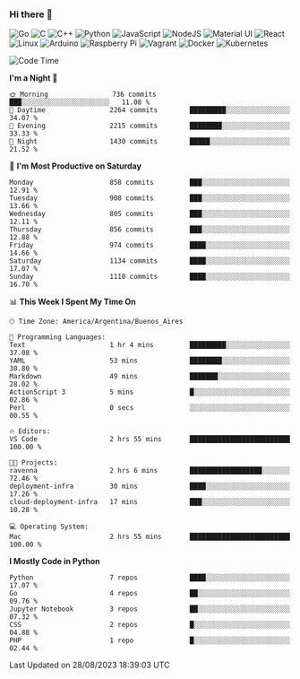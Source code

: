 ### Hi there 👋

![Go](https://img.shields.io/badge/go-%2300ADD8.svg?style=for-the-badge&logo=go&logoColor=white)
![C](https://img.shields.io/badge/c-%2300599C.svg?style=for-the-badge&logo=c&logoColor=white)
![C++](https://img.shields.io/badge/c++-%2300599C.svg?style=for-the-badge&logo=c%2B%2B&logoColor=white)
![Python](https://img.shields.io/badge/python-3670A0?style=for-the-badge&logo=python&logoColor=ffdd54)
![JavaScript](https://img.shields.io/badge/javascript-%23323330.svg?style=for-the-badge&logo=javascript&logoColor=%23F7DF1E)
![NodeJS](https://img.shields.io/badge/node.js-6DA55F?style=for-the-badge&logo=node.js&logoColor=white)
![Material UI](https://img.shields.io/badge/materialui-%230081CB.svg?style=for-the-badge&logo=material-ui&logoColor=white)
![React](https://img.shields.io/badge/react-%2320232a.svg?style=for-the-badge&logo=react&logoColor=%2361DAFB)
![Linux](https://img.shields.io/badge/Linux-FCC624?style=for-the-badge&logo=linux&logoColor=black)
![Arduino](https://img.shields.io/badge/-Arduino-00979D?style=for-the-badge&logo=Arduino&logoColor=white)
![Raspberry Pi](https://img.shields.io/badge/-RaspberryPi-C51A4A?style=for-the-badge&logo=Raspberry-Pi)
![Vagrant](https://img.shields.io/badge/vagrant-%231563FF.svg?style=for-the-badge&logo=vagrant&logoColor=white)
![Docker](https://img.shields.io/badge/docker-%230db7ed.svg?style=for-the-badge&logo=docker&logoColor=white)
![Kubernetes](https://img.shields.io/badge/kubernetes-%23326ce5.svg?style=for-the-badge&logo=kubernetes&logoColor=white)

<!-- ![Jupyter Notebook](https://img.shields.io/badge/jupyter-%23FA0F00.svg?style=for-the-badge&logo=jupyter&logoColor=white) -->
<!-- ![Java](https://img.shields.io/badge/java-%23ED8B00.svg?style=for-the-badge&logo=java&logoColor=white) -->
<!-- ![Git](https://img.shields.io/badge/git-%23F05033.svg?style=for-the-badge&logo=git&logoColor=white) -->

<!--START_SECTION:waka-->
![Code Time](http://img.shields.io/badge/Code%20Time-379%20hrs%2039%20mins-blue)

**I'm a Night 🦉** 

```text
🌞 Morning                736 commits         ███░░░░░░░░░░░░░░░░░░░░░░   11.08 % 
🌆 Daytime                2264 commits        █████████░░░░░░░░░░░░░░░░   34.07 % 
🌃 Evening                2215 commits        ████████░░░░░░░░░░░░░░░░░   33.33 % 
🌙 Night                  1430 commits        █████░░░░░░░░░░░░░░░░░░░░   21.52 % 
```
📅 **I'm Most Productive on Saturday** 

```text
Monday                   858 commits         ███░░░░░░░░░░░░░░░░░░░░░░   12.91 % 
Tuesday                  908 commits         ███░░░░░░░░░░░░░░░░░░░░░░   13.66 % 
Wednesday                805 commits         ███░░░░░░░░░░░░░░░░░░░░░░   12.11 % 
Thursday                 856 commits         ███░░░░░░░░░░░░░░░░░░░░░░   12.88 % 
Friday                   974 commits         ████░░░░░░░░░░░░░░░░░░░░░   14.66 % 
Saturday                 1134 commits        ████░░░░░░░░░░░░░░░░░░░░░   17.07 % 
Sunday                   1110 commits        ████░░░░░░░░░░░░░░░░░░░░░   16.70 % 
```


📊 **This Week I Spent My Time On** 

```text
🕑︎ Time Zone: America/Argentina/Buenos_Aires

💬 Programming Languages: 
Text                     1 hr 4 mins         █████████░░░░░░░░░░░░░░░░   37.08 % 
YAML                     53 mins             ████████░░░░░░░░░░░░░░░░░   30.80 % 
Markdown                 49 mins             ███████░░░░░░░░░░░░░░░░░░   28.02 % 
ActionScript 3           5 mins              █░░░░░░░░░░░░░░░░░░░░░░░░   02.86 % 
Perl                     0 secs              ░░░░░░░░░░░░░░░░░░░░░░░░░   00.55 % 

🔥 Editors: 
VS Code                  2 hrs 55 mins       █████████████████████████   100.00 % 

🐱‍💻 Projects: 
ravenna                  2 hrs 6 mins        ██████████████████░░░░░░░   72.46 % 
deployment-infra         30 mins             ████░░░░░░░░░░░░░░░░░░░░░   17.26 % 
cloud-deployment-infra   17 mins             ███░░░░░░░░░░░░░░░░░░░░░░   10.28 % 

💻 Operating System: 
Mac                      2 hrs 55 mins       █████████████████████████   100.00 % 
```

**I Mostly Code in Python** 

```text
Python                   7 repos             ████░░░░░░░░░░░░░░░░░░░░░   17.07 % 
Go                       4 repos             ██░░░░░░░░░░░░░░░░░░░░░░░   09.76 % 
Jupyter Notebook         3 repos             ██░░░░░░░░░░░░░░░░░░░░░░░   07.32 % 
CSS                      2 repos             █░░░░░░░░░░░░░░░░░░░░░░░░   04.88 % 
PHP                      1 repo              █░░░░░░░░░░░░░░░░░░░░░░░░   02.44 % 
```




 Last Updated on 28/08/2023 18:39:03 UTC
<!--END_SECTION:waka-->

<!--
**aibarbetta/aibarbetta** is a ✨ _special_ ✨ repository because its `README.md` (this file) appears on your GitHub profile.

Here are some ideas to get you started:

- 🔭 I’m currently working on ...
- 🌱 I’m currently learning ...
- 👯 I’m looking to collaborate on ...
- 🤔 I’m looking for help with ...
- 💬 Ask me about ...
- 📫 How to reach me: ...
- 😄 Pronouns: ...
- ⚡ Fun fact: ...
-->
